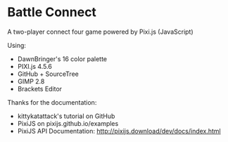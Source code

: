 # Battle Connect
A two-player connect four game powered by Pixi.js (JavaScript)

Using:
- DawnBringer's 16 color palette
- PIXI.js 4.5.6 
- GitHub + SourceTree
- GIMP 2.8
- Brackets Editor

Thanks for the documentation:
- kittykatattack's tutorial on GitHub
- PixiJS on pixijs.github.io/examples
- PixiJS API Documentation: http://pixijs.download/dev/docs/index.html